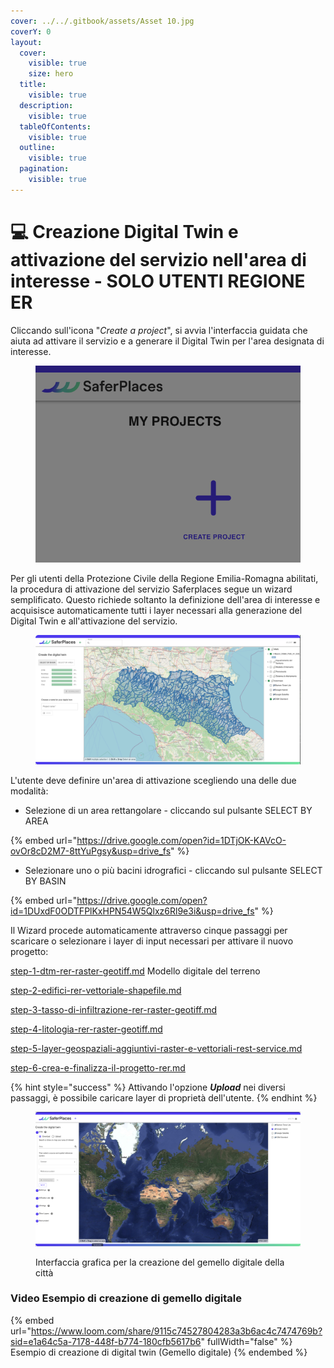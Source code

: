 ```yaml
---
cover: ../../.gitbook/assets/Asset 10.jpg
coverY: 0
layout:
  cover:
    visible: true
    size: hero
  title:
    visible: true
  description:
    visible: true
  tableOfContents:
    visible: true
  outline:
    visible: true
  pagination:
    visible: true
---
```


# 💻 Creazione Digital Twin e attivazione del servizio nell'area di interesse - SOLO UTENTI REGIONE ER

Cliccando sull'icona "_Create a project_", si avvia l'interfaccia guidata che aiuta ad attivare il servizio e a generare il Digital Twin per l'area designata di interesse.

<figure><img src="../../.gitbook/assets/Screenshot 2024-10-09 at 23.33.07.png" alt=""><figcaption></figcaption></figure>

Per gli utenti della Protezione Civile della Regione Emilia-Romagna abilitati, la procedura di attivazione del servizio Saferplaces segue un wizard semplificato. Questo richiede soltanto la definizione dell'area di interesse e acquisisce automaticamente tutti i layer necessari alla generazione del Digital Twin e all'attivazione del servizio.

<figure><img src="../../.gitbook/assets/RER_attivazione.png" alt=""><figcaption></figcaption></figure>

L'utente deve definire un'area di attivazione scegliendo una delle due modalità:

* Selezione di un area rettangolare - cliccando sul pulsante SELECT BY AREA

{% embed url="https://drive.google.com/open?id=1DTjOK-KAVcO-ovOr8cD2M7-8ttYuPgsy&usp=drive_fs" %}

* Selezionare uno o più bacini idrografici - cliccando sul pulsante SELECT BY BASIN



{% embed url="https://drive.google.com/open?id=1DUxdF0ODTFPlKxHPN54W5Qlxz6Rl9e3i&usp=drive_fs" %}

Il Wizard procede automaticamente attraverso cinque passaggi per scaricare o selezionare i layer di input necessari per attivare il nuovo progetto:



[step-1-dtm-rer-raster-geotiff.md](step-1-dtm-rer-raster-geotiff.md "mention") Modello digitale del terreno&#x20;

[step-2-edifici-rer-vettoriale-shapefile.md](step-2-edifici-rer-vettoriale-shapefile.md "mention")&#x20;

[step-3-tasso-di-infiltrazione-rer-raster-geotiff.md](step-3-tasso-di-infiltrazione-rer-raster-geotiff.md "mention")

[step-4-litologia-rer-raster-geotiff.md](step-4-litologia-rer-raster-geotiff.md "mention")

[step-5-layer-geospaziali-aggiuntivi-raster-e-vettoriali-rest-service.md](step-5-layer-geospaziali-aggiuntivi-raster-e-vettoriali-rest-service.md "mention")

[step-6-crea-e-finalizza-il-progetto-rer.md](step-6-crea-e-finalizza-il-progetto-rer.md "mention")

{% hint style="success" %}
Attivando l'opzione _**Upload**_ nei diversi passaggi, è possibile caricare layer di proprietà dell'utente.
{% endhint %}



&#x20;

<figure><img src="../../.gitbook/assets/Screenshot 2024-10-09 at 23.42.50.png" alt=""><figcaption><p>Interfaccia grafica per la creazione del gemello digitale della città</p></figcaption></figure>

### Video Esempio di creazione di gemello digitale&#x20;

{% embed url="https://www.loom.com/share/9115c74527804283a3b6ac4c7474769b?sid=e1a64c5a-7178-448f-b774-180cfb5617b6" fullWidth="false" %}
Esempio di creazione di digital twin (Gemello digitale)
{% endembed %}
